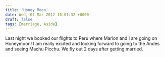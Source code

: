 ```yaml
---
title: 'Honey Moon'
date: Wed, 07 Mar 2012 10:01:32 +0000
draft: false
tags: [marriage, Aside]
---
```


Last night we booked our flights to Peru where Marion and I are going on Honeymoon! I am really excited and looking forward to going to the Andes and seeing Machu Picchu. We fly out 2 days after getting married.